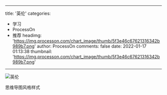 
---
title: '英伦'
categories: 
 - 学习
 - ProcessOn
 - 推荐
headimg: 'https://img.processon.com/chart_image/thumb/5f3e46c67621316342b989b7.png'
author: ProcessOn
comments: false
date: 2022-01-17 01:13:38
thumbnail: 'https://img.processon.com/chart_image/thumb/5f3e46c67621316342b989b7.png'
---

<div>   
<img class="thumb" alt="英伦" src="https://img.processon.com/chart_image/thumb/5f3e46c67621316342b989b7.png" referrerpolicy="no-referrer">
<p>思维导图风格样式</p>  
</div>
            